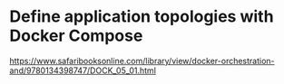 # Define application topologies with Docker Compose

https://www.safaribooksonline.com/library/view/docker-orchestration-and/9780134398747/DOCK_05_01.html

